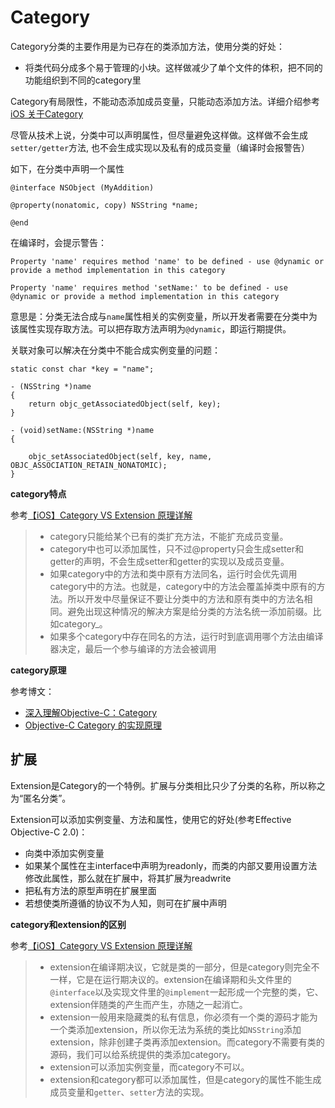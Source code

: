 # Category

Category分类的主要作用是为已存在的类添加方法，使用分类的好处：

+ 将类代码分成多个易于管理的小块。这样做减少了单个文件的体积，把不同的功能组织到不同的category里

Category有局限性，不能动态添加成员变量，只能动态添加方法。详细介绍参考[iOS 关于Category](https://www.jianshu.com/p/535d1574cb86)

尽管从技术上说，分类中可以声明属性，但尽量避免这样做。这样做不会生成`setter/getter`方法, 也不会生成实现以及私有的成员变量（编译时会报警告）

如下，在分类中声明一个属性

```
@interface NSObject (MyAddition)

@property(nonatomic, copy) NSString *name;

@end
```

在编译时，会提示警告：

```
Property 'name' requires method 'name' to be defined - use @dynamic or provide a method implementation in this category

Property 'name' requires method 'setName:' to be defined - use @dynamic or provide a method implementation in this category
```

意思是：分类无法合成与`name`属性相关的实例变量，所以开发者需要在分类中为该属性实现存取方法。可以把存取方法声明为`@dynamic`，即运行期提供。

关联对象可以解决在分类中不能合成实例变量的问题：

```
static const char *key = "name";

- (NSString *)name
{
    return objc_getAssociatedObject(self, key);
}

- (void)setName:(NSString *)name
{

    objc_setAssociatedObject(self, key, name, OBJC_ASSOCIATION_RETAIN_NONATOMIC);
}

```

**category特点**

参考[【iOS】Category VS Extension 原理详解](http://www.cocoachina.com/ios/20170502/19163.html)

>+ category只能给某个已有的类扩充方法，不能扩充成员变量。
>+ category中也可以添加属性，只不过@property只会生成setter和getter的声明，不会生成setter和getter的实现以及成员变量。
>+ 如果category中的方法和类中原有方法同名，运行时会优先调用category中的方法。也就是，category中的方法会覆盖掉类中原有的方法。所以开发中尽量保证不要让分类中的方法和原有类中的方法名相同。避免出现这种情况的解决方案是给分类的方法名统一添加前缀。比如category_。
>+ 如果多个category中存在同名的方法，运行时到底调用哪个方法由编译器决定，最后一个参与编译的方法会被调用

**category原理**

参考博文：

+ [深入理解Objective-C：Category](https://tech.meituan.com/DiveIntoCategory.html)
+ [Objective-C Category 的实现原理](http://blog.leichunfeng.com/blog/2015/05/18/objective-c-category-implementation-principle/)





## 扩展

Extension是Category的一个特例。扩展与分类相比只少了分类的名称，所以称之为“匿名分类”。

Extension可以添加实例变量、方法和属性，使用它的好处(参考Effective Objective-C 2.0)：

+ 向类中添加实例变量
+ 如果某个属性在主interface中声明为readonly，而类的内部又要用设置方法修改此属性，那么就在扩展中，将其扩展为readwrite
+ 把私有方法的原型声明在扩展里面
+ 若想使类所遵循的协议不为人知，则可在扩展中声明


**category和extension的区别**

参考[【iOS】Category VS Extension 原理详解](http://www.cocoachina.com/ios/20170502/19163.html)


>+ extension在编译期决议，它就是类的一部分，但是category则完全不一样，它是在运行期决议的。extension在编译期和头文件里的`@interface`以及实现文件里的`@implement`一起形成一个完整的类，它、extension伴随类的产生而产生，亦随之一起消亡。
>+ extension一般用来隐藏类的私有信息，你必须有一个类的源码才能为一个类添加extension，所以你无法为系统的类比如`NSString`添加extension，除非创建子类再添加extension。而category不需要有类的源码，我们可以给系统提供的类添加category。
>+ extension可以添加实例变量，而category不可以。
>+ extension和category都可以添加属性，但是category的属性不能生成成员变量和`getter`、`setter`方法的实现。




